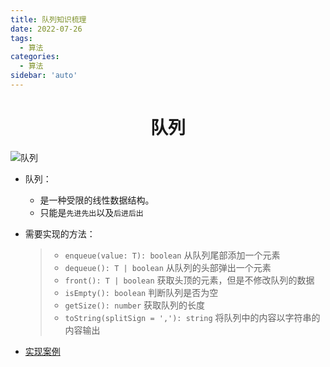 ```yaml
---
title: 队列知识梳理
date: 2022-07-26
tags:
  - 算法
categories:
  - 算法
sidebar: 'auto'
---
```


<div align = "center"><h1>队列</h1></div>

![队列](https://img-blog.csdnimg.cn/30e2347bb13241c29703707efffccb33.png#pic_center)

- 队列：

  - 是一种受限的线性数据结构。
  - 只能是`先进先出`以及`后进后出`

- 需要实现的方法：

  > - `enqueue(value: T): boolean` 从队列尾部添加一个元素
  > - `dequeue(): T | boolean` 从队列的头部弹出一个元素
  > - `front(): T | boolean` 获取头顶的元素，但是不修改队列的数据
  > - `isEmpty(): boolean` 判断队列是否为空
  > - `getSize(): number` 获取队列的长度
  > - `toString(splitSign = ','): string` 将队列中的内容以字符串的内容输出

- [实现案例](https://github.com/a572251465/w-hooks/blob/main/packages/src/useQueue/index.ts)
